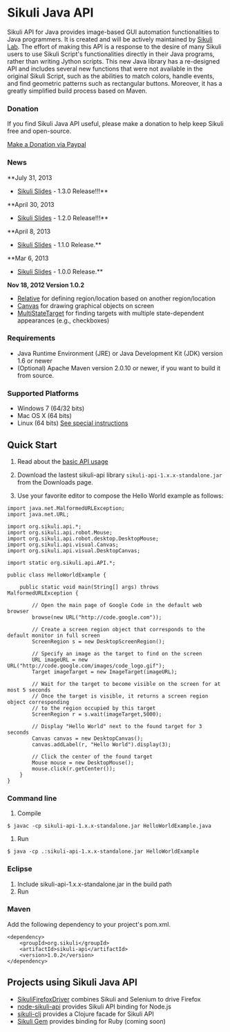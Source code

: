 # Sikuli Java API #

Sikuli API for Java provides image-based GUI automation functionalities to Java programmers.
It is created and will be actively maintained by [Sikuli Lab](http://lab.sikuli.org). The effort of making this API is a response to the desire of many Sikuli users to use Sikuli Script's functionalities directly in their Java programs, rather than writing Jython scripts. This new Java library
has a re-designed API and includes several new functions that were not available in the original Sikuli Script,
such as the abilities to match colors, handle events, and find geometric patterns such as rectangular buttons. Moreover, it has a greatly simplified build process based on Maven.

### Donation ###
If you find Sikuli Java API useful, please make a donation to help keep Sikuli free and open-source.

[Make a Donation via Paypal](https://www.paypal.com/cgi-bin/webscr?cmd=_donations&business=XV39MHCHHK6ZY&lc=US&item_name=Sikuli&currency_code=USD&bn=PP%2dDonationsBF%3abtn_donate_LG%2egif%3aNonHosted)

### News ###

**July 31, 2013
  * [Sikuli Slides](http://slides.sikuli.org) - 1.3.0 Release!!!**

**April 30, 2013
  * [Sikuli Slides](SikuliSlides.md) - 1.2.0 Release!!!**

**April 8, 2013
  * [Sikuli Slides](SikuliSlides.md) - 1.1.0 Release.**

**Mar 6, 2013
  * [Sikuli Slides](SikuliSlides.md) - 1.0.0 Release.**

**Nov 18, 2012 Version 1.0.2**
  * [Relative](Relative.md) for defining region/location based on another region/location
  * [Canvas](Canvas.md) for drawing graphical objects on screen
  * [MultiStateTarget](MultiStateTarget.md) for finding targets with multiple state-dependent appearances (e.g., checkboxes)

### Requirements ###

  * Java Runtime Environment (JRE) or Java Development Kit (JDK) version 1.6 or newer
  * (Optional) Apache Maven version 2.0.10 or newer, if you want to build it from source.

### Supported Platforms ###
  * Windows 7 (64/32 bits)
  * Mac OS X (64 bits)
  * Linux (64 bits) [See special instructions](LinuxInstallation.md)

## Quick Start ##

1. Read about the [basic API usage](BasicUsage.md)

1. Download the lastest sikuli-api library `sikuli-api-1.x.x-standalone.jar` from the Downloads page.

2. Use your favorite editor to compose the Hello World example as follows:

```
import java.net.MalformedURLException;
import java.net.URL;

import org.sikuli.api.*;
import org.sikuli.api.robot.Mouse;
import org.sikuli.api.robot.desktop.DesktopMouse;
import org.sikuli.api.visual.Canvas;
import org.sikuli.api.visual.DesktopCanvas;

import static org.sikuli.api.API.*;

public class HelloWorldExample {

	public static void main(String[] args) throws MalformedURLException {
					
		// Open the main page of Google Code in the default web browser
		browse(new URL("http://code.google.com"));

		// Create a screen region object that corresponds to the default monitor in full screen 
		ScreenRegion s = new DesktopScreenRegion();
				
		// Specify an image as the target to find on the screen
		URL imageURL = new URL("http://code.google.com/images/code_logo.gif");                
		Target imageTarget = new ImageTarget(imageURL);
				
		// Wait for the target to become visible on the screen for at most 5 seconds
		// Once the target is visible, it returns a screen region object corresponding
		// to the region occupied by this target
		ScreenRegion r = s.wait(imageTarget,5000);
				
		// Display "Hello World" next to the found target for 3 seconds
		Canvas canvas = new DesktopCanvas();
		canvas.addLabel(r, "Hello World").display(3);
		
		// Click the center of the found target
		Mouse mouse = new DesktopMouse();
		mouse.click(r.getCenter());
	}
}
```

### Command line ###

  1. Compile
```
$ javac -cp sikuli-api-1.x.x-standalone.jar HelloWorldExample.java
```
  1. Run
```
$ java -cp .:sikuli-api-1.x.x-standalone.jar HelloWorldExample
```


### Eclipse ###

  1. Include sikuli-api-1.x.x-standalone.jar in the build path
  1. Run

### Maven ###

Add the following dependency to your project's pom.xml.

```
<dependency>
	<groupId>org.sikuli</groupId>
	<artifactId>sikuli-api</artifactId>
	<version>1.0.2</version>
</dependency>
```

## Projects using Sikuli Java API ##
  * [SikuliFirefoxDriver](SikuliWebDriver.md) combines Sikuli and Selenium to drive Firefox
  * [node-sikuli-api](https://github.com/audreyt/node-sikuli-api) provides Sikuli API binding for Node.js
  * [sikuli-clj](https://github.com/cstrahan/sikuli-clj) provides a Clojure facade for Sikuli API
  * [Sikuli Gem](http://rubygems.org/gems/sikuli) provides binding for Ruby (coming soon)